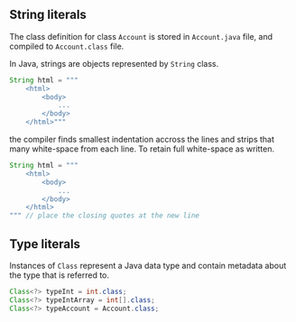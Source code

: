 ## String literals

The class definition for class `Account` is stored
in `Account.java` file, and compiled to `Account.class` file.


In Java, strings are objects represented by `String` class.


```java
String html = """
    <html>
        <body>
            ...
        </body>
    </html>"""
```

the compiler finds smallest indentation accross the lines and strips that many white-space
from each line.
To retain full white-space as written.

```java
String html = """
    <html>
        <body>
            ...
        </body>
    </html>
""" // place the closing quotes at the new line
```



## Type literals
Instances of `Class` represent a Java data type and contain metadata about
the type that is referred to.

```java
Class<?> typeInt = int.class;
Class<?> typeIntArray = int[].class;
Class<?> typeAccount = Account.class;
```
